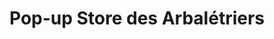 ---
title: "Pop-up Store des Arbalétriers"
url: /paris/pop-up-store-des-arbaletriers/
shop: Modehaus
---